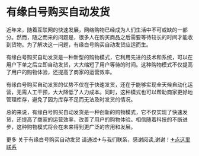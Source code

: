 # 有缘白号购买自动发货

近年来，随着互联网的快速发展，网络购物已经成为人们生活中不可或缺的一部分。然而，随之而来的问题是，很多人在购买商品之后需要等待较长的时间才能收到货物。为了解决这一问题，有缘白号购买自动发货应运而生。

有缘白号购买自动发货是一种新型的购物模式，它利用先进的技术和系统，可以在用户下单之后立即自动发货，大大缩短了用户等待的时间。这种购物模式不仅提高了用户的购物体验，还提高了商家的运营效率。

有缘白号购买自动发货的优势不仅在于快速发货，还在于能够实现全天候自动化运营，无需人工干预，大大降低了人力成本。同时，这种模式也可以帮助商家更好地管理库存，避免了因为库存不足而无法及时发货的情况。

总的来说，有缘白号购买自动发货是一种创新的购物模式，它不仅实现了快速发货，还提高了商家的运营效率，改善了用户的购物体验。相信随着科技的不断进步，这种购物模式将会在未来得到更广泛的应用和发展。

更多 关于有缘白号购买自动发货 请通过✈与我们联系，感谢阅读,谢谢！[✈点这里联系](https://d.k02.cc)